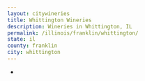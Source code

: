 ```yaml
---
layout: citywineries
title: Whittington Wineries
description: Wineries in Whittington, IL
permalink: /illinois/franklin/whittington/
state: il
county: franklin
city: whittington
---
```

-
